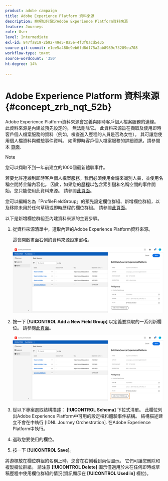 ```yaml
---
product: adobe campaign
title: Adobe Experience Platform 資料來源
description: 瞭解如何設定Adobe Experience Platform資料來源
feature: Journeys
role: User
level: Intermediate
exl-id: 847fa819-2b92-49e5-8a5e-4f3f0acd5e35
source-git-commit: e1ee5a488e9eb6fd8d175a2ab8989c73289ea708
workflow-type: tm+mt
source-wordcount: '350'
ht-degree: 14%

---
```


# Adobe Experience Platform 資料來源 {#concept_zrb_nqt_52b}

Adobe Experience Platform資料來源會定義與即時客戶個人檔案服務的連線。 此資料來源是內建並預先設定的。 無法刪除它。 此資料來源旨在擷取及使用即時客戶個人檔案服務的資料（例如，檢查進入歷程的人員是否為女性）。 其可讓您使用個人檔資料與體驗事件資料。 如需即時客戶個人檔案服務的詳細資訊，請參閱本 [頁面](https://experienceleague.adobe.com/docs/experience-platform/profile/home.html?lang=zh-Hant).

>[!NOTE]
>
>您可以擷取不到一年前建立的1000個最新體驗事件。

若要允許連線到即時客戶個人檔案服務，我們必須使用金鑰來識別人員，並使用名稱空間將金鑰內容化。 因此，如果您的歷程以包含索引鍵和名稱空間的事件開始，您只能使用此資料來源。 請參閱[此頁面](../building-journeys/journey.md)。

您可以編輯名為「ProfileFieldGroup」的預先設定欄位群組、新增欄位群組，以及移除未用於任何草稿或即時歷程的欄位群組。 請參閱[此頁面](../datasource/field-groups.md)。

以下是新增欄位群組至內建資料來源的主要步驟。

1. 從資料來源清單中，選取內建的Adobe Experience Platform資料來源。

   這會開啟畫面右側的資料來源設定窗格。

   ![](../assets/journey23.png)

1. 按一下 **[!UICONTROL Add a New Field Group]** 以定義要擷取的一系列新欄位。 請參閱[此頁面](../datasource/field-groups.md)。

   ![](../assets/journey24.png)

1. 從以下專案選取結構描述： **[!UICONTROL Schema]** 下拉式清單。 此欄位列出Adobe Experience Platform中可用的設定檔和體驗事件結構。 結構描述建立不會在中執行 [!DNL Journey Orchestration]. 在Adobe Experience Platform中執行。
1. 選取您要使用的欄位。
1. 按一下 **[!UICONTROL Save]**。

將游標放在欄位群組的名稱上時，您會在右側看到兩個圖示。 它們可讓您刪除和複製欄位群組。 請注意 **[!UICONTROL Delete]** 圖示僅適用於未在任何即時或草稿歷程中使用欄位群組的情況(資訊顯示在 **[!UICONTROL Used in]** 欄位)。
